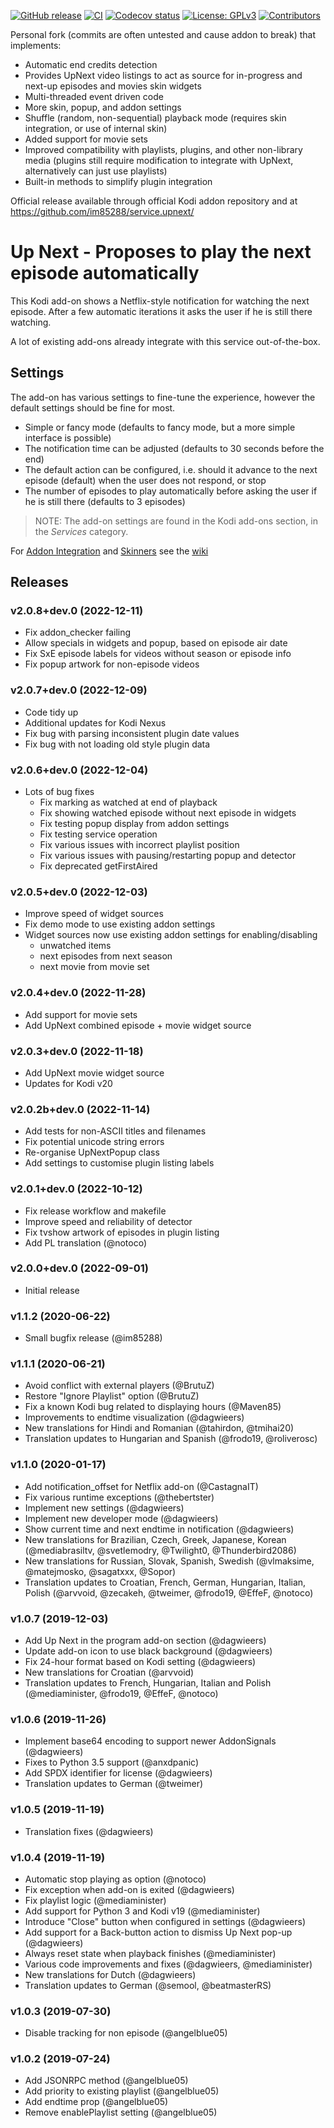 [![GitHub release](https://img.shields.io/github/release/MoojMidge/service.upnext.svg)](https://github.com/MoojMidge/service.upnext/releases)
[![CI](https://github.com/MoojMidge/service.upnext/workflows/CI/badge.svg)](https://github.com/MoojMidge/service.upnext/actions?query=workflow:CI)
[![Codecov status](https://img.shields.io/codecov/c/github/MoojMidge/service.upnext/master)](https://codecov.io/gh/MoojMidge/service.upnext/branch/master)
[![License: GPLv3](https://img.shields.io/badge/License-GPLv2-yellow.svg)](https://opensource.org/licenses/GPL-2.0)
[![Contributors](https://img.shields.io/github/contributors/MoojMidge/service.upnext.svg)](https://github.com/MoojMidge/service.upnext/graphs/contributors)

Personal fork (commits are often untested and cause addon to break) that implements:
- Automatic end credits detection
- Provides UpNext video listings to act as source for in-progress and next-up episodes and movies skin widgets
- Multi-threaded event driven code
- More skin, popup, and addon settings
- Shuffle (random, non-sequential) playback mode (requires skin integration, or use of internal skin)
- Added support for movie sets
- Improved compatibility with playlists, plugins, and other non-library media (plugins still require modification to integrate with UpNext, alternatively can just use playlists)
- Built-in methods to simplify plugin integration

Official release available through official Kodi addon repository and at https://github.com/im85288/service.upnext/

# Up Next - Proposes to play the next episode automatically

This Kodi add-on shows a Netflix-style notification for watching the next episode. After a few automatic iterations it asks the user if he is still there watching.

A lot of existing add-ons already integrate with this service out-of-the-box.

## Settings
The add-on has various settings to fine-tune the experience, however the default settings should be fine for most.

  * Simple or fancy mode (defaults to fancy mode, but a more simple interface is possible)
  * The notification time can be adjusted (defaults to 30 seconds before the end)
  * The default action can be configured, i.e. should it advance to the next episode (default) when the user does not respond, or stop
  * The number of episodes to play automatically before asking the user if he is still there (defaults to 3 episodes)

> NOTE: The add-on settings are found in the Kodi add-ons section, in the *Services* category.

For [Addon Integration](https://github.com/im85288/service.upnext/wiki/Addon-Integration) and [Skinners](https://github.com/im85288/service.upnext/wiki/Skinners) see the [wiki](https://github.com/im85288/service.upnext/wiki)

## Releases
### v2.0.8+dev.0 (2022-12-11)
  - Fix addon_checker failing
  - Allow specials in widgets and popup, based on episode air date
  - Fix SxE episode labels for videos without season or episode info
  - Fix popup artwork for non-episode videos
  
### v2.0.7+dev.0 (2022-12-09)
  - Code tidy up
  - Additional updates for Kodi Nexus
  - Fix bug with parsing inconsistent plugin date values
  - Fix bug with not loading old style plugin data

### v2.0.6+dev.0 (2022-12-04)
- Lots of bug fixes
  - Fix marking as watched at end of playback
  - Fix showing watched episode without next episode in widgets
  - Fix testing popup display from addon settings
  - Fix testing service operation
  - Fix various issues with incorrect playlist position
  - Fix various issues with pausing/restarting popup and detector
  - Fix deprecated getFirstAired 

### v2.0.5+dev.0 (2022-12-03)
- Improve speed of widget sources
- Fix demo mode to use existing addon settings
- Widget sources now use existing addon settings for enabling/disabling
  - unwatched items
  - next episodes from next season
  - next movie from movie set

### v2.0.4+dev.0 (2022-11-28)
- Add support for movie sets
- Add UpNext combined episode + movie widget source

### v2.0.3+dev.0 (2022-11-18)
- Add UpNext movie widget source
- Updates for Kodi v20

### v2.0.2b+dev.0 (2022-11-14)
- Add tests for non-ASCII titles and filenames
- Fix potential unicode string errors
- Re-organise UpNextPopup class
- Add settings to customise plugin listing labels

### v2.0.1+dev.0 (2022-10-12)
- Fix release workflow and makefile
- Improve speed and reliability of detector
- Fix tvshow artwork of episodes in plugin listing
- Add PL translation (@notoco)

### v2.0.0+dev.0 (2022-09-01)
- Initial release

### v1.1.2 (2020-06-22)
- Small bugfix release (@im85288)

### v1.1.1 (2020-06-21)
- Avoid conflict with external players (@BrutuZ)
- Restore "Ignore Playlist" option (@BrutuZ)
- Fix a known Kodi bug related to displaying hours (@Maven85)
- Improvements to endtime visualization (@dagwieers)
- New translations for Hindi and Romanian (@tahirdon, @tmihai20)
- Translation updates to Hungarian and Spanish (@frodo19, @roliverosc)

### v1.1.0 (2020-01-17)
- Add notification_offset for Netflix add-on (@CastagnaIT)
- Fix various runtime exceptions (@thebertster)
- Implement new settings (@dagwieers)
- Implement new developer mode (@dagwieers)
- Show current time and next endtime in notification (@dagwieers)
- New translations for Brazilian, Czech, Greek, Japanese, Korean (@mediabrasiltv, @svetlemodry, @Twilight0, @Thunderbird2086)
- New translations for Russian, Slovak, Spanish, Swedish (@vlmaksime, @matejmosko, @sagatxxx, @Sopor)
- Translation updates to Croatian, French, German, Hungarian, Italian, Polish (@arvvoid, @zecakeh, @tweimer, @frodo19, @EffeF, @notoco)

### v1.0.7 (2019-12-03)
- Add Up Next in the program add-on section (@dagwieers)
- Update add-on icon to use black background (@dagwieers)
- Fix 24-hour format based on Kodi setting (@dagwieers)
- New translations for Croatian (@arvvoid)
- Translation updates to French, Hungarian, Italian and Polish (@mediaminister, @frodo19, @EffeF, @notoco)

### v1.0.6 (2019-11-26)
- Implement base64 encoding to support newer AddonSignals (@dagwieers)
- Fixes to Python 3.5 support (@anxdpanic)
- Add SPDX identifier for license (@dagwieers)
- Translation updates to German (@tweimer)

### v1.0.5 (2019-11-19)
- Translation fixes (@dagwieers)

### v1.0.4 (2019-11-19)
- Automatic stop playing as option (@notoco)
- Fix exception when add-on is exited (@dagwieers)
- Fix playlist logic (@mediaminister)
- Add support for Python 3 and Kodi v19 (@mediaminister)
- Introduce "Close" button when configured in settings (@dagwieers)
- Add support for a Back-button action to dismiss Up Next pop-up (@dagwieers)
- Always reset state when playback finishes (@mediaminister)
- Various code improvements and fixes (@dagwieers, @mediaminister)
- New translations for Dutch (@dagwieers)
- Translation updates to German (@semool, @beatmasterRS)

### v1.0.3 (2019-07-30)
- Disable tracking for non episode (@angelblue05)

### v1.0.2 (2019-07-24)
- Add JSONRPC method (@angelblue05)
- Add priority to existing playlist (@angelblue05)
- Add endtime prop (@angelblue05)
- Remove enablePlaylist setting (@angelblue05)
